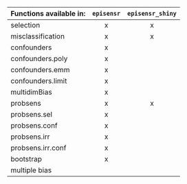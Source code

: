 | Functions available in: | `episensr` | `episensr_shiny` |
|-------------------------|:----------:|:----------------:|
| selection               | x          | x                |
| misclassification       | x          | x                |
| confounders             | x          |                  |
| confounders.poly        | x          |                  |
| confounders.emm         | x          |                  |
| confounders.limit       | x          |                  |
| multidimBias            | x          |                  |
| probsens                | x          | x                |
| probsens.sel            | x          |                  |
| probsens.conf           | x          |                  |
| probsens.irr            | x          |                  |
| probsens.irr.conf       | x          |                  |
| bootstrap               | x          |                  |
| multiple bias           |            |                  |
